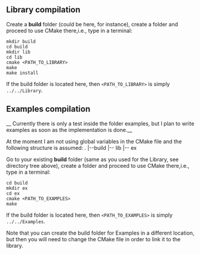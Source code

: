 

## Library compilation

Create a __build__ folder (could be here, for instance), create a folder and 
proceed to use CMake there,i.e., type in a terminal:

    mkdir build
    cd build
    mkdir lib
    cd lib
    cmake <PATH_TO_LIBRARY>
    make
    make install
    
If the build folder is located here, then ```<PATH_TO_LIBRARY>``` is simply 
```../../Library```.

## Examples compilation

__ Currently there is only a test inside the folder examples, but I plan to write 
examples as soon as the implementation is done.__

At the moment I am not using global variables in the CMake file and the following 
structure is assumed:
    .
    |--build
       |-- lib
       |-- ex

Go to your existing __build__ folder (same as you used for the Library, see 
directory tree above), create a folder and proceed to use CMake there,i.e., type 
in a terminal:

    cd build
    mkdir ex
    cd ex
    cmake <PATH_TO_EXAMPLES>
    make
    
If the build folder is located here, then ```<PATH_TO_EXAMPLES>``` is simply 
```../../Examples```.

Note that you can create the build folder for Examples in a different location, 
but then you will need to change the CMake file in order to link it to the 
library.

